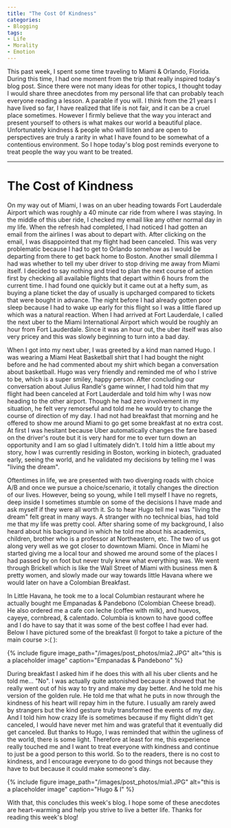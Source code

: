 ```yaml
---
title: "The Cost Of Kindness"
categories:
- Blogging
tags:
- Life
- Morality
- Emotion
---
```



This past week, I spent some time traveling to Miami & Orlando, Florida. During this time, I had one moment from the trip that really inspired today's blog post. Since there were not many ideas for other topics, I thought today I would share three anecdotes from my personal life that can probably teach everyone reading a lesson. A parable if you will. I think from the 21 years I have lived so far, I have realized that life is not fair, and it can be a cruel place sometimes. However I firmly believe that the way you interact and present yourself to others is what makes our world a beautiful place. Unfortunately kindness & people who will listen and are open to perspectives are truly a rarity in what I have found to be somewhat of a contentious environment. So I hope today's blog post reminds everyone to treat people the way you want to be treated.


---


# The Cost of Kindness


On my way out of Miami, I was on an uber heading towards Fort Lauderdale Airport which was roughly a 40 minute car ride from where I was staying. In the middle of this uber ride, I checked my email like any other normal day in my life. When the refresh had completed, I had noticed I had gotten an email from the airlines I was about to depart with. After clicking on the email, I was disappointed that my flight had been canceled. This was very problematic because I had to get to Orlando somehow as I would be departing from there to get back home to Boston. Another small dilemma I had was whether to tell my uber driver to stop driving me away from Miami itself. I decided to say nothing and tried to plan the next course of action first by checking all available flights that depart within 6 hours from the current time. I had found one quickly but it came out at a hefty sum, as buying a plane ticket the day of usually is upcharged compared to tickets that were bought in advance. The night before I had already gotten poor sleep because I had to wake up early for this flight so I was a little flared up which was a natural reaction. When I had arrived at Fort Lauderdale, I called the next uber to the Miami International Airport which would be roughly an hour from Fort Lauderdale. Since it was an hour out, the uber itself was also very pricey and this was slowly beginning to turn into a bad day.


When I got into my next uber, I was greeted by a kind man named Hugo. I was wearing a Miami Heat Basketball shirt that I had bought the night before and he had commented about my shirt which began a conversation about basketball. Hugo was very friendly and reminded me of who I strive to be, which is a super smiley, happy person. After concluding our conversation about Julius Randle's game winner, I had told him that my flight had been canceled at Fort Lauderdale and told him why I was now heading to the other airport. Though he had zero involvement in my situation, he felt very remorseful and told me he would try to change the course of direction of my day. I had not had breakfast that morning and he offered to show me around Miami to go get some breakfast at no extra cost. At first I was hesitant because Uber automatically changes the fare based on the driver's route but it is very hard for me to ever turn down an opportunity and I am so glad I ultimately didn't. I told him a little about my story, how I was currently residing in Boston, working in biotech, graduated early, seeing the world, and he validated my decisions by telling me I was "living the dream".


Oftentimes in life, we are presented with two diverging roads with choice A/B and once we pursue a choice/scenario, it totally changes the direction of our lives. However, being so young, while I tell myself I have no regrets, deep inside I sometimes stumble on some of the decisions I have made and ask myself if they were all worth it. So to hear Hugo tell me I was "living the dream" felt great in many ways. A stranger with no technical bias, had told me that my life was pretty cool. After sharing some of my background, I also heard about his background in which he told me about his academics, children, brother who is a professor at Northeastern, etc. The two of us got along very well as we got closer to downtown Miami. Once in Miami he started giving me a local tour and showed me around some of the places I had passed by on foot but never truly knew what everything was. We went through Brickell which is like the Wall Street of Miami with business men & pretty women, and slowly made our way towards little Havana where we would later on have a Colombian Breakfast.


In Little Havana, he took me to a local Columbian restaurant where he actually bought me Empanadas & Pandebono (Colombian Cheese bread). He also ordered me a cafe con leche (coffee with milk), and huevos, cayeye, cornbread, & calentado. Columbia is known to have good coffee and I do have to say that it was some of the best coffee I had ever had. Below I have pictured some of the breakfast (I forgot to take a picture of the main course >:( ):


{% include figure image_path="/images/post_photos/mia2.JPG" alt="this is a placeholder image" caption="Empanadas & Pandebono" %}


During breakfast I asked him if he does this with all his uber clients and he told me... "No". I was actually quite astonished because it showed that he really went out of his way to try and make my day better. And he told me his version of the golden rule. He told me that what he puts in now through the kindness of his heart will repay him in the future. I usually am rarely awed by strangers but the kind gesture truly transformed the events of my day. And I told him how crazy life is sometimes because if my flight didn't get canceled, I would have never met him and was grateful that it eventually did get canceled. But thanks to Hugo, I was reminded that within the ugliness of the world, there is some light. Therefore at least for me, this experience really touched me and I want to treat everyone with kindness and continue to just be a good person to this world. So to the readers, there is no cost to kindness, and I encourage everyone to do good things not because they have to but because it could make someone's day.


{% include figure image_path="/images/post_photos/mia1.JPG" alt="this is a placeholder image" caption="Hugo & I" %}


With that, this concludes this week's blog. I hope some of these anecdotes are heart-warming and help you strive to live a better life. Thanks for reading this week's blog!


